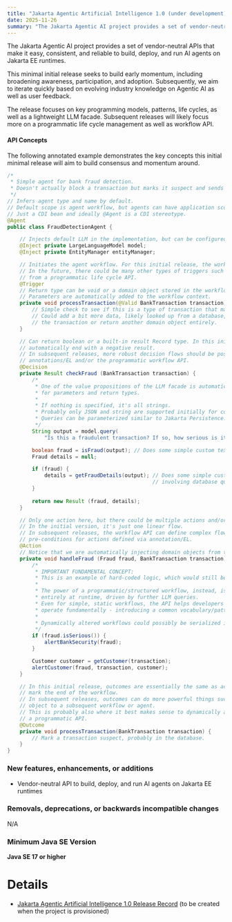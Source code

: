 ```yaml
---
title: "Jakarta Agentic Artificial Intelligence 1.0 (under development)"
date: 2025-11-26
summary: "The Jakarta Agentic AI project provides a set of vendor-neutral APIs that make it easy, consistent, and reliable to build, deploy, and run AI agents on Jakarta EE runtimes."
---
```


The Jakarta Agentic AI project provides a set of vendor-neutral APIs that make it easy, consistent, and reliable to build, deploy, and run AI agents on Jakarta EE runtimes.

This minimal initial release seeks to build early momentum, including broadening awareness, participation, and adoption. Subsequently, we aim to iterate quickly based on evolving industry knowledge on Agentic AI as well as user feedback.

The release focuses on key programming models, patterns, life cycles, as well as a lightweight LLM facade. Subsequent releases will likely focus more on a programmatic life cycle management as well as workflow API.

#### API Concepts

The following annotated example demonstrates the key concepts this initial minimal release will aim to build consensus and momentum around.

```java
/*
 * Simple agent for bank fraud detection.
 * Doesn't actually block a transaction but marks it suspect and sends notifications.
 */
// Infers agent type and name by default.
// Default scope is agent workflow, but agents can have application scope.
// Just a CDI bean and ideally @Agent is a CDI stereotype.
@Agent
public class FraudDetectionAgent {

    // Injects default LLM in the implementation, but can be configured to inject specific ones.
    @Inject private LargeLanguageModel model;
    @Inject private EntityManager entityManager;

    // Initiates the agent workflow. For this initial release, the workflow can only be triggered by CDI events.
    // In the future, there could be many other types of triggers such as Jakarta Messaging or direct invocation
    // from a programmatic life cycle API.
    @Trigger
    // Return type can be void or a domain object stored in the workflow and accessible in the context.
    // Parameters are automatically added to the workflow context.
    private void processTransaction(@Valid BankTransaction transaction) {
        // Simple check to see if this is a type of transaction that makes sense to check for fraud detection.
        // Could add a bit more data, likely looked up from a database, and return an enhanced version of
        // the transaction or return another domain object entirely. 
    }

    // Can return boolean or a built-in result Record type. In this initial release, workflows will
    // automatically end with a negative result.
    // In subsequent releases, more robust decision flows should be possible, either with
    // annotations/EL and/or the programmatic workflow API.
    @Decision
    private Result checkFraud (BankTransaction transaction) {
        /*
         * One of the value propositions of the LLM facade is automatic type conversion in Java, both
         * for parameters and return types.
         *
         * If nothing is specified, it's all strings.
         * Probably only JSON and string are supported initially for conversion.
         * Queries can be parameterized similar to Jakarta Persistence.
         */
        String output = model.query(
            "Is this a fraudulent transaction? If so, how serious is it?", transaction);

        boolean fraud = isFraud(output); // Does some simple custom text parsing.
        Fraud details = null;

        if (fraud) {
            details = getFraudDetails(output); // Does some simple custom text parsing, possibly
                                               // involving database queries.
        }
 
        return new Result (fraud, details); 
    }

    // Only one action here, but there could be multiple actions and/or decisions in sequence.
    // In the initial version, it's just one linear flow.
    // In subsequent releases, the workflow API can define complex flows, including
    // pre-conditions for actions defined via annotation/EL.
    @Action
    // Notice that we are automatically injecting domain objects from the workflow context.
    private void handleFraud (Fraud fraud, BankTransaction transaction) {
        /*
         * IMPORTANT FUNDAMENTAL CONCEPT:
         * This is an example of hard-coded logic, which would still be possible if desired.
         *
         * The power of a programmatic/structured workflow, instead, is that this could change
         * entirely at runtime, driven by further LLM queries.
         * Even for simple, static workflows, the API helps developers think through how agents
         * operate fundamentally - introducing a common vocabulary/patterns.
         *
         * Dynamically altered workflows could possibly be serialized into persistent storage.
         */
        if (fraud.isSerious()) {
            alertBankSecurity(fraud);
        }

        Customer customer = getCustomer(transaction);
        alertCustomer(fraud, transaction, customer);
    }

    // In this initial release, outcomes are essentially the same as actions, but specifically
    // mark the end of the workflow.
    // In subsequent releases, outcomes can do more powerful things such as pass a domain
    // object to a subsequent workflow or agent.
    // This is probably also where it best makes sense to dynamically alter a workflow using
    // a programmatic API.
    @Outcome
    private void processTransaction(BankTransaction transaction) {
        // Mark a transaction suspect, probably in the database.
    }
}
```
### New features, enhancements, or additions

* Vendor-neutral API to build, deploy, and run AI agents on Jakarta EE runtimes

### Removals, deprecations, or backwards incompatible changes

N/A

### Minimum Java SE Version

**Java SE 17 or higher**

# Details

* [Jakarta Agentic Artificial Intelligence 1.0 Release Record]() (to be created when the project is provisioned)

<!--
# Ballots

## Creation/Plan Review

The Specification Committee Ballot concluded successfully on 202x-xx-xx with the following results.

| Representative                                 | Representative for: |  Vote   |
|------------------------------------------------|---------------------|---------|
| Kenji Kazumura                                 | Fujitsu             |         |
| Emily Jiang, Tom Watson                        | IBM                 |         |
| Ed Bratt, Dmitry Kornilov                      | Oracle              |         |
| Andrew Pielage, Petr Aubrecht                  | Payara              |         |
| David Blevins, Jean-Louis Monteiro             | Tomitribe           |         |
| Ivar Grimstad                                  | EE4J PMC            |         |
| Arjan Tijms                                    | Participant Members |         |
| Werner Keil                                    | Committer Members   |         |
| Jun Qian                                       | Enterprise Members  |         |
| Zhai Luchao                                    | Enterprise Members  |         |
|                                                | **Total**           |  ****   |

Non-binding Votes
| Representative                                 | Representative for: |  Vote   |
|------------------------------------------------|---------------------|---------|
|                                                | Community           |         |
|                                                | **Total**           |         |

The ballot was run on the [jakarta.ee-spec mailing list]()

-->
